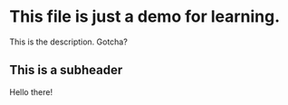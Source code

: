 # This file is just a demo for learning. 

This is the description. Gotcha? 

## This is a subheader

Hello there!